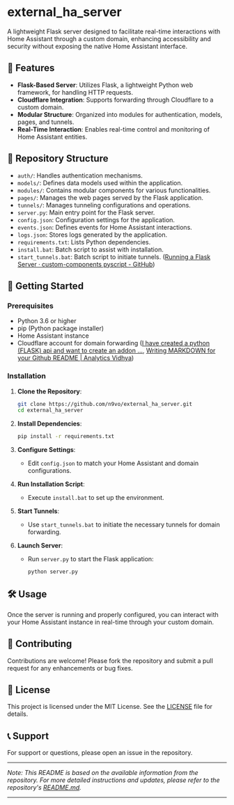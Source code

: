 # external_ha_server

A lightweight Flask server designed to facilitate real-time interactions with Home Assistant through a custom domain, enhancing accessibility and security without exposing the native Home Assistant interface.

## 🔧 Features

- **Flask-Based Server**: Utilizes Flask, a lightweight Python web framework, for handling HTTP requests.
- **Cloudflare Integration**: Supports forwarding through Cloudflare to a custom domain.
- **Modular Structure**: Organized into modules for authentication, models, pages, and tunnels.
- **Real-Time Interaction**: Enables real-time control and monitoring of Home Assistant entities.

## 📁 Repository Structure

- `auth/`: Handles authentication mechanisms.
- `models/`: Defines data models used within the application.
- `modules/`: Contains modular components for various functionalities.
- `pages/`: Manages the web pages served by the Flask application.
- `tunnels/`: Manages tunneling configurations and operations.
- `server.py`: Main entry point for the Flask server.
- `config.json`: Configuration settings for the application.
- `events.json`: Defines events for Home Assistant interactions.
- `logs.json`: Stores logs generated by the application.
- `requirements.txt`: Lists Python dependencies.
- `install.bat`: Batch script to assist with installation.
- `start_tunnels.bat`: Batch script to initiate tunnels. ([Running a Flask Server · custom-components pyscript - GitHub](https://github.com/custom-components/pyscript/discussions/283?utm_source=chatgpt.com))

## 🚀 Getting Started

### Prerequisites

- Python 3.6 or higher
- pip (Python package installer)
- Home Assistant instance
- Cloudflare account for domain forwarding ([I have created a python (FLASK) api and want to create an addon ...](https://community.home-assistant.io/t/i-have-created-a-python-flask-api-and-want-to-create-an-addon-related-to-that/177556?utm_source=chatgpt.com), [Writing MARKDOWN for your Github README | Analytics Vidhya](https://medium.com/analytics-vidhya/writing-github-readme-e593f278a796?utm_source=chatgpt.com))

### Installation

1. **Clone the Repository**:
   ```bash
   git clone https://github.com/n9vo/external_ha_server.git
   cd external_ha_server
   ```


2. **Install Dependencies**:
   ```bash
   pip install -r requirements.txt
   ```


3. **Configure Settings**:
   - Edit `config.json` to match your Home Assistant and domain configurations.

4. **Run Installation Script**:
   - Execute `install.bat` to set up the environment.

5. **Start Tunnels**:
   - Use `start_tunnels.bat` to initiate the necessary tunnels for domain forwarding.

6. **Launch Server**:
   - Run `server.py` to start the Flask application:
     ```bash
     python server.py
     ```

## 🛠️ Usage

Once the server is running and properly configured, you can interact with your Home Assistant instance in real-time through your custom domain.

## 🤝 Contributing

Contributions are welcome! Please fork the repository and submit a pull request for any enhancements or bug fixes.

## 📄 License

This project is licensed under the MIT License. See the [LICENSE](LICENSE) file for details.

## 📞 Support

For support or questions, please open an issue in the repository.

---

*Note: This README is based on the available information from the repository. For more detailed instructions and updates, please refer to the repository's [README.md](https://github.com/n9vo/external_ha_server/blob/main/README.md).*

--- 
